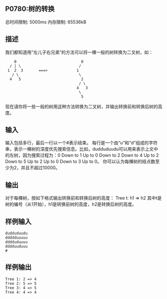 ## P0780:树的转换

总时间限制: 5000ms 内存限制: 65536kB

## 描述

我们都知道用“左儿子右兄弟”的方法可以将一棵一般的树转换为二叉树，如：

```
    0                             0
  / | \                          /
 1  2  3       ===>             1
   / \                           \
  4   5                           2
                                 / \
                                4   3
                                 \
                                  5
```

现在请你将一些一般的树用这种方法转换为二叉树，并输出转换前和转换后树的高度。

## 输入

输入包括多行，最后一行以一个#表示结束。 每行是一个由“u”和“d”组成的字符串，表示一棵树的深度优先搜索信息。比如，dudduduudu可以用来表示上文中的左树，因为搜索过程为：0 Down to 1 Up to 0 Down to 2 Down to 4 Up to 2 Down to 5 Up to 2 Up to 0 Down to 3 Up to 0。 你可以认为每棵树的结点数至少为2，并且不超过10000。

## 输出

对于每棵树，按如下格式输出转换前和转换后树的高度： Tree t: h1 => h2 其中t是树的编号（从1开始），h1是转换前树的高度，h2是转换后树的高度。

## 样例输入

```
dudduduudu
ddddduuuuu
dddduduuuu
dddduuduuu
#
```

## 样例输出

```
Tree 1: 2 => 4
Tree 2: 5 => 5
Tree 3: 4 => 5
Tree 4: 4 => 4
```
